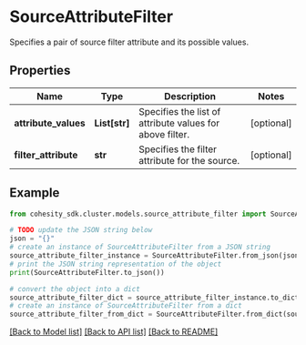 # SourceAttributeFilter

Specifies a pair of source filter attribute and its possible values.

## Properties

Name | Type | Description | Notes
------------ | ------------- | ------------- | -------------
**attribute_values** | **List[str]** | Specifies the list of attribute values for above filter. | [optional] 
**filter_attribute** | **str** | Specifies the filter attribute for the source. | [optional] 

## Example

```python
from cohesity_sdk.cluster.models.source_attribute_filter import SourceAttributeFilter

# TODO update the JSON string below
json = "{}"
# create an instance of SourceAttributeFilter from a JSON string
source_attribute_filter_instance = SourceAttributeFilter.from_json(json)
# print the JSON string representation of the object
print(SourceAttributeFilter.to_json())

# convert the object into a dict
source_attribute_filter_dict = source_attribute_filter_instance.to_dict()
# create an instance of SourceAttributeFilter from a dict
source_attribute_filter_from_dict = SourceAttributeFilter.from_dict(source_attribute_filter_dict)
```
[[Back to Model list]](../README.md#documentation-for-models) [[Back to API list]](../README.md#documentation-for-api-endpoints) [[Back to README]](../README.md)


